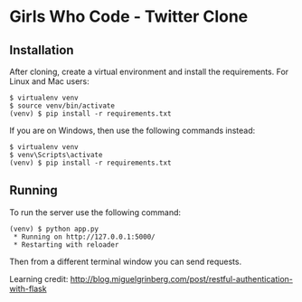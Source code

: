 Girls Who Code - Twitter Clone
==============================

Installation
------------

After cloning, create a virtual environment and install the requirements. For Linux and Mac users:

    $ virtualenv venv
    $ source venv/bin/activate
    (venv) $ pip install -r requirements.txt

If you are on Windows, then use the following commands instead:

    $ virtualenv venv
    $ venv\Scripts\activate
    (venv) $ pip install -r requirements.txt

Running
-------

To run the server use the following command:

    (venv) $ python app.py
     * Running on http://127.0.0.1:5000/
     * Restarting with reloader

Then from a different terminal window you can send requests.

Learning credit: http://blog.miguelgrinberg.com/post/restful-authentication-with-flask
